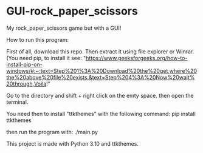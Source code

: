 # GUI-rock_paper_scissors
My rock_paper_scissors game but with a GUI!



How to run this program:

First of all, download this repo. Then extract it using file explorer or Winrar. 
(You need pip, to install it see: "https://www.geeksforgeeks.org/how-to-install-pip-on-windows/#:~:text=Step%201%3A%20Download%20the%20get,where%20the%20above%20file%20exists.&text=Step%204%3A%20Now%20wait%20through,Voila!"

Go to the directory and shift + right click on the emty space. then open the terminal.

You need then to install "ttkthemes" with the following command:
pip install ttkthemes

then run the program with: ./main.py

This project is made with Python 3.10 and ttkthemes.
